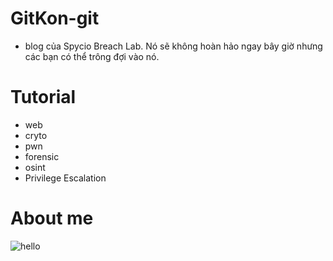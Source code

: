 # GitKon-git
- blog của Spycio Breach Lab.
Nó sẽ không hoàn hảo ngay bây giờ nhưng các bạn có thể trông đợi vào nó.
# Tutorial
- web
- cryto
- pwn
- forensic
- osint
- Privilege Escalation
# About me
 ![hello](https://tryhackme-badges.s3.amazonaws.com/hackervnn40.png)
